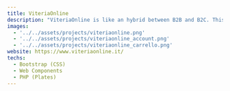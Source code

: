 ```yaml
---
title: ViteriaOnline
description: "ViteriaOnline is like an hybrid between B2B and B2C. This web-app offers a large catalogue of screws for retail.It's mainly designed for companies which are looking for large supplies."
images:
  - '../../assets/projects/viteriaonline.png'
  - '../../assets/projects/viteriaonline_account.png'
  - '../../assets/projects/viteriaonline_carrello.png'
website: https://www.viteriaonline.it/
techs:
  - Bootstrap (CSS)
  - Web Components
  - PHP (Plates)
---
```

